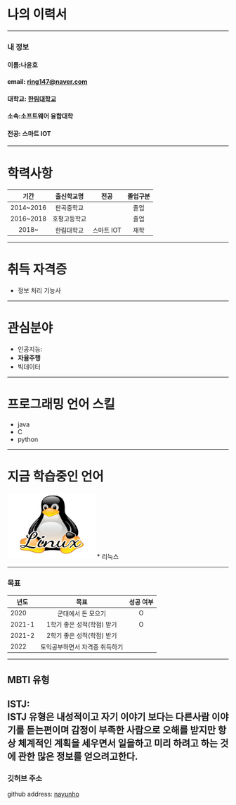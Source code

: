 # 나의 이력서
---
### 내 정보

#### 이름:나윤호   
#### email: ring147@naver.com  
#### 대학교: [한림대학교][hallym]
#### 소속:소프트웨어 융합대학
#### 전공: 스마트 IOT
---
# 학력사항
|기간|출신학교명|전공|졸업구분|
|:---:|:---:|:---:|:---:|
|2014~2016|판곡중학교||졸업|
|2016~2018|호평고등학교||졸업|
|2018~|한림대학교|스마트 IOT|재학|
---
# 취득 자격증
* 정보 처리 기능사
---
# 관심분야
* 인공지능:
* **자율주행**
* 빅데이터
-----
# 프로그래밍 언어 스킬
* java 
* C
* python
 ---
# 지금 학습중인 언어
<img src=Linux.jfif width=200 height=150>  
* 리눅스
  
---

### 목표
|년도|목표|성공 여부|
|---|:---:|:---:|
|2020|군대에서 돈 모으기|O|
|2021-1|1학기 좋은 성적(학점) 받기|O|
|2021-2|2학기 좋은 성적(학점) 받기||
|2022|토익공부하면서 자격증 취득하기||
---
## MBTI 유형  
ISTJ:   
ISTJ 유형은 내성적이고 자기 이야기 보다는 다른사람 이야기를 듣는편이며 감정이 부족한 사람으로 오해를 받지만 항상 체계적인 계획을 세우면서 일을하고 미리 하려고 하는 것에 관한 많은 정보를  얻으려고한다.
---
### 깃허브 주소
 github address: [nayunho][github]
 
 [github]: https://github.com/nayunho/
 [hallym]: https://www.hallym.ac.kr/
